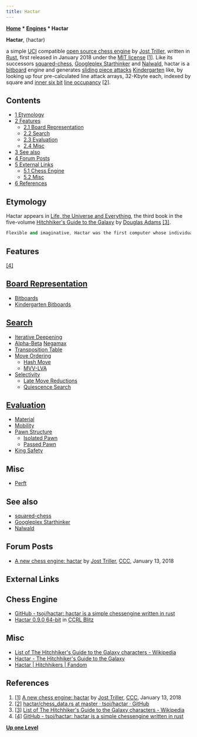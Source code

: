 ```yaml
---
title: Hactar
---
```

**[Home](Home "Home") * [Engines](Engines "Engines") * Hactar**

**Hactar**, (hactar)

a simple [UCI](UCI "UCI") compatible [open source chess engine](Category:Open_Source "Category:Open Source") by [Jost Triller](Jost_Triller "Jost Triller"),
written in [Rust](Rust "Rust"), first released in January 2018 under the [MIT license](Massachusetts_Institute_of_Technology#License "Massachusetts Institute of Technology") <a id="cite-note-1" href="#cite-ref-1">[1]</a>.
Like its successors [squared-chess](Squared-chess "Squared-chess"), [Googleplex Starthinker](Googleplex_Starthinker "Googleplex Starthinker") and [Nalwald](Nalwald "Nalwald"), hactar is a [bitboard](Bitboards "Bitboards") engine and generates [sliding piece attacks](Sliding_Piece_Attacks "Sliding Piece Attacks") [Kindergarten](Kindergarten_Bitboards "Kindergarten Bitboards") like,
by looking up four pre-calculated line attack arrays, 32-Kbyte each, indexed by square and [inner six bit](First_Rank_Attacks#TheOuterSquares "First Rank Attacks") [line occupancy](Occupancy_of_any_Line "Occupancy of any Line")
<a id="cite-note-2" href="#cite-ref-2">[2]</a>.

## Contents

- [1 Etymology](#etymology)
- [2 Features](#features)
  - [2.1 Board Representation](#board-representation)
  - [2.2 Search](#search)
  - [2.3 Evaluation](#evaluation)
  - [2.4 Misc](#misc)
- [3 See also](#see-also)
- [4 Forum Posts](#forum-posts)
- [5 External Links](#external-links)
  - [5.1 Chess Engine](#chess-engine)
  - [5.2 Misc](#misc-2)
- [6 References](#references)

## Etymology

Hactar appears in [Life, the Universe and Everything](https://en.wikipedia.org/wiki/Life,_the_Universe_and_Everything), the third book in the five-volume [Hitchhiker's Guide to the Galaxy](https://en.wikipedia.org/wiki/The_Hitchhiker%27s_Guide_to_the_Galaxy) by [Douglas Adams](Category:Douglas_Adams "Category:Douglas Adams") <a id="cite-note-3" href="#cite-ref-3">[3]</a>.

```C++
Flexible and imaginative, Hactar was the first computer whose individual components reflected the pattern of the whole. Hactar is assembled and programmed by the Silastic Armourfiends, who then order him to assemble an "Ultimate Weapon." Hactar, receiving no other guidance from the Armourfiends, takes the request literally and builds a supernova bomb which would connect every major sun in the universe through hyperspace, thus causing every star to go supernova. Deciding that he could find no circumstance where such a bomb would be justified, Hactar builds a small defect into it. After discovering the defect, the Armourfiends pulverize Hactar ...

```

## Features

<a id="cite-note-4" href="#cite-ref-4">[4]</a>

## [Board Representation](Board_Representation "Board Representation")

- [Bitboards](Bitboards "Bitboards")
- [Kindergarten Bitboards](Kindergarten_Bitboards "Kindergarten Bitboards")

## [Search](Search "Search")

- [Iterative Deepening](Iterative_Deepening "Iterative Deepening")
- [Alpha-Beta](Alpha-Beta "Alpha-Beta") [Negamax](Negamax "Negamax")
- [Transposition Table](Transposition_Table "Transposition Table")
- [Move Ordering](Move_Ordering "Move Ordering")
  - [Hash Move](Hash_Move "Hash Move")
  - [MVV-LVA](MVV-LVA "MVV-LVA")
- [Selectivity](Selectivity "Selectivity")
  - [Late Move Reductions](Late_Move_Reductions "Late Move Reductions")
  - [Quiescence Search](Quiescence_Search "Quiescence Search")

## [Evaluation](Evaluation "Evaluation")

- [Material](Material "Material")
- [Mobility](Mobility "Mobility")
- [Pawn Structure](Pawn_Structure "Pawn Structure")
  - [Isolated Pawn](Isolated_Pawn "Isolated Pawn")
  - [Passed Pawn](Passed_Pawn "Passed Pawn")
- [King Safety](King_Safety "King Safety")

## Misc

- [Perft](Perft "Perft")

## See also

- [squared-chess](Squared-chess "Squared-chess")
- [Googleplex Starthinker](Googleplex_Starthinker "Googleplex Starthinker")
- [Nalwald](Nalwald "Nalwald")

## Forum Posts

- [A new chess engine: hactar](http://talkchess.com/forum3/viewtopic.php?t=66314) by [Jost Triller](Jost_Triller "Jost Triller"), [CCC](CCC "CCC"), January 13, 2018

## External Links

## Chess Engine

- [GitHub - tsoj/hactar: hactar is a simple chessengine written in rust](https://github.com/tsoj/hactar)
- [Hactar 0.9.0 64-bit](https://ccrl.chessdom.com/ccrl/404/cgi/engine_details.cgi?print=Details&each_game=1&eng=Hactar%200.9.0%2064-bit) in [CCRL Blitz](CCRL "CCRL")

## Misc

- [List of The Hitchhiker's Guide to the Galaxy characters - Wikipedia](https://en.wikipedia.org/wiki/List_of_The_Hitchhiker%27s_Guide_to_the_Galaxy_characters#Hactar)
- [Hactar - The Hitchhiker's Guide to the Galaxy](https://sites.google.com/site/h2g2theguide/Index/h/hactar)
- [Hactar | Hitchhikers | Fandom](https://hitchhikers.fandom.com/wiki/Hactar)

## References

1. <a id="cite-ref-1" href="#cite-note-1">[1]</a> [A new chess engine: hactar](http://talkchess.com/forum3/viewtopic.php?t=66314) by [Jost Triller](Jost_Triller "Jost Triller"), [CCC](CCC "CCC"), January 13, 2018
1. <a id="cite-ref-2" href="#cite-note-2">[2]</a> [hactar/chess_data.rs at master · tsoj/hactar · GitHub](https://github.com/tsoj/hactar/blob/master/src/chess_data.rs#L101)
1. <a id="cite-ref-3" href="#cite-note-3">[3]</a> [List of The Hitchhiker's Guide to the Galaxy characters - Wikipedia](https://en.wikipedia.org/wiki/List_of_The_Hitchhiker%27s_Guide_to_the_Galaxy_characters#Hactar)
1. <a id="cite-ref-4" href="#cite-note-4">[4]</a> [GitHub - tsoj/hactar: hactar is a simple chessengine written in rust](https://github.com/tsoj/hactar#readme)

**[Up one Level](Engines "Engines")**

